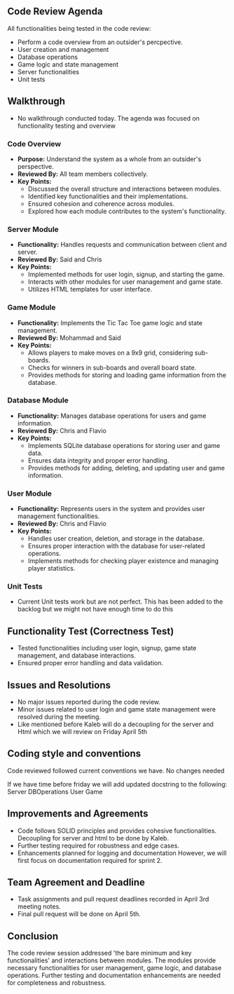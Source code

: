## Code Review Agenda
All functionalities being tested in the code review:
- Perform a code overview from an outsider's percpective.
- User creation and management
- Database operations
- Game logic and state management
- Server functionalities
- Unit tests

## Walkthrough
- No walkthrough conducted today. The agenda was focused on functionality testing and overview

### Code Overview
- **Purpose:** Understand the system as a whole from an outsider's perspective.
- **Reviewed By:** All team members collectively.
- **Key Points:**
  - Discussed the overall structure and interactions between modules.
  - Identified key functionalities and their implementations.
  - Ensured cohesion and coherence across modules.
  - Explored how each module contributes to the system's functionality.

### Server Module
- **Functionality:** Handles requests and communication between client and server.
- **Reviewed By:** Said and Chris
- **Key Points:**
  - Implemented methods for user login, signup, and starting the game.
  - Interacts with other modules for user management and game state.
  - Utilizes HTML templates for user interface.

### Game Module
- **Functionality:** Implements the Tic Tac Toe game logic and state management.
- **Reviewed By:** Mohammad and Said
- **Key Points:**
  - Allows players to make moves on a 9x9 grid, considering sub-boards.
  - Checks for winners in sub-boards and overall board state.
  - Provides methods for storing and loading game information from the database.

### Database Module
- **Functionality:** Manages database operations for users and game information.
- **Reviewed By:** Chris and Flavio
- **Key Points:**
  - Implements SQLite database operations for storing user and game data.
  - Ensures data integrity and proper error handling.
  - Provides methods for adding, deleting, and updating user and game information.

### User Module
- **Functionality:** Represents users in the system and provides user management functionalities.
- **Reviewed By:** Chris and Flavio
- **Key Points:**
  - Handles user creation, deletion, and storage in the database.
  - Ensures proper interaction with the database for user-related operations.
  - Implements methods for checking player existence and managing player statistics.
 
### Unit Tests
- Current Unit tests work but are not perfect. This has been added to the backlog but we might not have enough time to do this

## Functionality Test (Correctness Test)
- Tested functionalities including user login, signup, game state management, and database interactions.
- Ensured proper error handling and data validation.

## Issues and Resolutions
- No major issues reported during the code review.
- Minor issues related to user login and game state management were resolved during the meeting.
- Like mentioned before Kaleb will do a decoupling for the server and Html which we will review on Friday April 5th

## Coding style and conventions
Code reviewed followed current conventions we have. No changes needed

If we have time before friday we will add updated docstring to the following:
Server
DBOperations
User
Game

## Improvements and Agreements
- Code follows SOLID principles and provides cohesive functionalities. Decoupling for server and html to be done by Kaleb.
- Further testing required for robustness and edge cases.
- Enhancements planned for logging and documentation However, we will first focus on documentation required for sprint 2.

## Team Agreement and Deadline
- Task assignments and pull request deadlines recorded in April 3rd meeting notes.
- Final pull request will be done on April 5th.

## Conclusion
The code review session addressed  'the bare minimum and key functionalities' and interactions between modules. The modules provide necessary functionalities for user management, game logic, and database operations. Further testing and documentation enhancements are needed for completeness and robustness.

